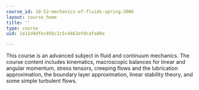 ```yaml
---
course_id: 10-52-mechanics-of-fluids-spring-2006
layout: course_home
title: ''
type: course
uid: 1e11d4dfec856c1c5c4463afdcafa80a

---
```

This course is an advanced subject in fluid and continuum mechanics. The course content includes kinematics, macroscopic balances for linear and angular momentum, stress tensors, creeping flows and the lubrication approximation, the boundary layer approximation, linear stability theory, and some simple turbulent flows.
